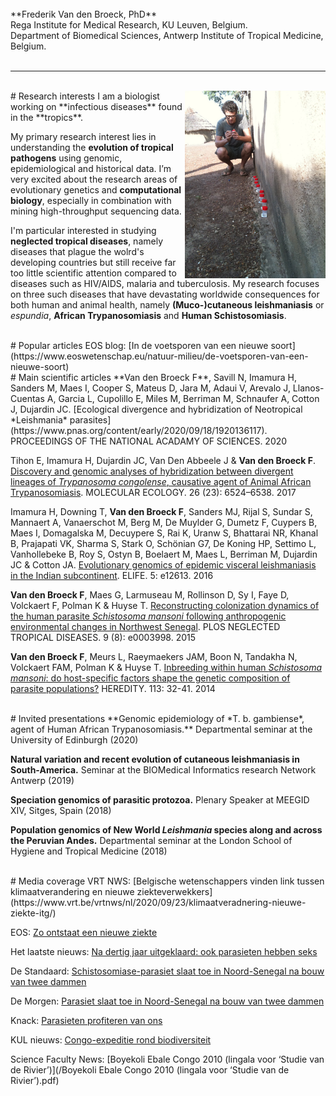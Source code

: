 <br />
**Frederik Van den Broeck, PhD** <br />
Rega Institute for Medical Research, KU Leuven, Belgium. <br />
Department of Biomedical Sciences, Antwerp Institute of Tropical Medicine, Belgium. <br />
<a href="https://twitter.com/FBroeck" class="right" class="twitter-follow-button" data-show-count="false"></a><script async src="//platform.twitter.com/widgets.js" charset="utf-8"></script> <br />

---
<br />
<img align="right" height="300" src="images/IMG_1380.jpeg">
# Research interests
I am a biologist working on **infectious diseases** found in the **tropics**.

My primary research interest lies in understanding the **evolution of tropical pathogens** using genomic, epidemiological and historical data. I’m very excited about the research areas of evolutionary genetics and **computational biology**, especially in combination with mining high-throughput sequencing data.

I'm particular interested in studying **neglected tropical diseases**, namely diseases that plague the wolrd's developing countries but still receive far too little scientific attention compared to diseases such as HIV/AIDS, malaria and tuberculosis. My research focuses on three such diseases that have devastating worldwide consequences for both human and animal health, namely **(Muco-)cutaneous leishmaniasis** or *espundia*, **African Trypanosomiasis** and **Human Schistosomiasis**.

<br />
# Popular articles
EOS blog: [In de voetsporen van een nieuwe soort](https://www.eoswetenschap.eu/natuur-milieu/de-voetsporen-van-een-nieuwe-soort)

<br />
# Main scientific articles
**Van den Broeck F**, Savill N, Imamura H, Sanders M, Maes I, Cooper S, Mateus D, Jara M, Adaui V, Arevalo J, Llanos-Cuentas A, Garcia L, Cupolillo E, Miles M, Berriman M, Schnaufer A, Cotton J, Dujardin JC. [Ecological divergence and hybridization of Neotropical *Leishmania* parasites](https://www.pnas.org/content/early/2020/09/18/1920136117). PROCEEDINGS OF THE NATIONAL ACADAMY OF SCIENCES. 2020

Tihon E, Imamura H, Dujardin JC, Van Den Abbeele J & **Van den Broeck F**. [Discovery and genomic analyses of hybridization between divergent lineages of *Trypanosoma congolense*, causative agent of Animal African Trypanosomiasis](http://onlinelibrary.wiley.com/doi/10.1111/mec.14271/abstract). MOLECULAR ECOLOGY. 26 (23): 6524–6538. 2017

Imamura H, Downing T, **Van den Broeck F**, Sanders MJ, Rijal S, Sundar S, Mannaert A, Vanaerschot M, Berg M, De Muylder G, Dumetz F, Cuypers B, Maes I, Domagalska M, Decuypere S, Rai K, Uranw S, Bhattarai NR, Khanal B, Prajapati VK, Sharma S, Stark O, Schönian G7, De Koning HP, Settimo L, Vanhollebeke B, Roy S, Ostyn B, Boelaert M, Maes L, Berriman M, Dujardin JC & Cotton JA. [Evolutionary genomics of epidemic visceral leishmaniasis in the Indian subcontinent](https://doi.org/10.7554/eLife.12613). ELIFE. 5: e12613. 2016

**Van den Broeck F**, Maes G, Larmuseau M, Rollinson D, Sy I, Faye D, Volckaert F, Polman K & Huyse T. [Reconstructing colonization dynamics of the human parasite *Schistosoma mansoni* following anthropogenic environmental changes in Northwest Senegal](https://doi.org/10.1371/journal.pntd.0003998). PLOS NEGLECTED TROPICAL DISEASES. 9 (8): e0003998. 2015

**Van den Broeck F**, Meurs L, Raeymaekers JAM, Boon N, Tandakha N, Volckaert FAM, Polman K & Huyse T. [Inbreeding within human *Schistosoma mansoni*: do host-specific factors shape the genetic composition of parasite populations?](https://doi.org/10.1038/hdy.2014.13) HEREDITY. 113: 32-41. 2014

<br />
# Invited presentations
**Genomic epidemiology of *T. b. gambiense*, agent of Human African Trypanosomiasis.** Departmental seminar at the University of Edinburgh (2020)

**Natural variation and recent evolution of cutaneous leishmaniasis in South-America.** Seminar at the BIOMedical Informatics research Network Antwerp (2019)

**Speciation genomics of parasitic protozoa.** Plenary Speaker at MEEGID XIV, Sitges, Spain (2018)

**Population genomics of New World *Leishmania* species along and across the Peruvian Andes.** Departmental seminar at the London School of Hygiene and Tropical Medicine (2018)

<br />
# Media coverage
VRT NWS: [Belgische wetenschappers vinden link tussen klimaatverandering en nieuwe ziekteverwekkers](https://www.vrt.be/vrtnws/nl/2020/09/23/klimaatveradnering-nieuwe-ziekte-itg/)

EOS: [Zo ontstaat een nieuwe ziekte](https://www.eoswetenschap.eu/natuur-milieu/zo-ontstaat-een-nieuwe-ziekte)

Het laatste nieuws: [Na dertig jaar uitgeklaard: ook parasieten hebben seks](https://www.hln.be/wetenschap-planeet/wetenschap/na-dertig-jaar-uitgeklaard-ook-parasieten-hebben-seks~a662bcc5/)

De Standaard: [Schistosomiase-parasiet slaat toe in Noord-Senegal na bouw van twee dammen](https://www.standaard.be/cnt/dmf20150814_01818987)

De Morgen: [Parasiet slaat toe in Noord-Senegal na bouw van twee dammen](https://www.demorgen.be/nieuws/parasiet-slaat-toe-in-noord-senegal-na-bouw-van-twee-dammen~b7b24dce/)

Knack: [Parasieten profiteren van ons](https://bio.kuleuven.be/eeb/lbeg/docs/Knack-02-09-2015-Parasieten%20profiteren%20van%20ons.pdf)

KUL nieuws: [Congo-expeditie rond biodiversiteit](https://nieuws.kuleuven.be/nl/campuskrant/0910/08/congo-expeditie-rond-biodiversiteit)

Science Faculty News: [Boyekoli Ebale Congo 2010 (lingala voor ‘Studie van de Rivier’)](/Boyekoli Ebale Congo 2010 (lingala voor ‘Studie van de Rivier’).pdf)
